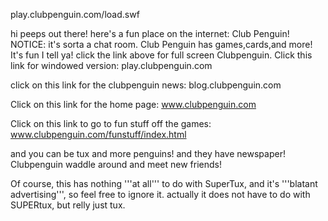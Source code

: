 play.clubpenguin.com/load.swf

hi peeps out there! here's a fun place on the internet: Club Penguin!
NOTICE: it's sorta a chat room.
Club Penguin has games,cards,and more!
It's fun I tell ya! click the link above for full screen Clubpenguin.
Click this link for windowed version:
play.clubpenguin.com

click on this link for the clubpenguin news:
blog.clubpenguin.com

Click on this link for the home page:
www.clubpenguin.com

Click on this link to go to fun stuff off the games:
www.clubpenguin.com/funstuff/index.html

and you can be tux and more penguins!
and they have newspaper!
Clubpenguin waddle around and meet new friends!

Of course, this has nothing '''at all''' to do with SuperTux, and it's '''blatant advertising''', so feel free to ignore it.
actually it does not have to do with SUPERtux, but relly just tux.
